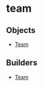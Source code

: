 # <span class="badge package-core"></span> team

## Objects

 * <span class="badge object-type-class"></span> [Team](./object-Team.md)
## Builders

 * <span class="badge builder"></span> [Team](./builder-Team.md)
